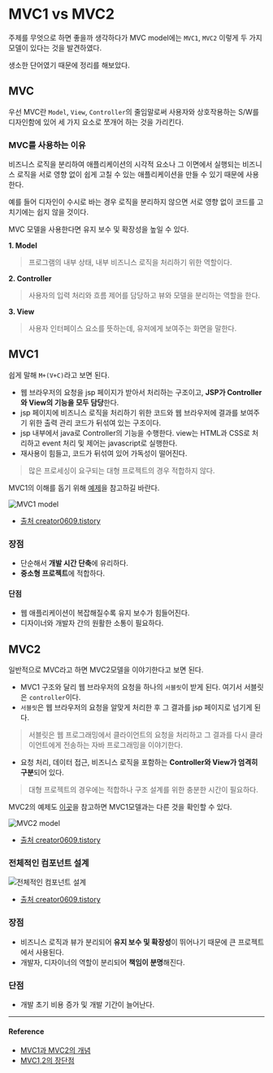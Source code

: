 # MVC1 vs MVC2
주제를 무엇으로 하면 좋을까 생각하다가 MVC model에는  `MVC1`, `MVC2` 이렇게 두 가지 모델이 있다는 것을 발견하였다. 

생소한 단어였기 때문에 정리를 해보았다.

## MVC
우선 MVC란 `Model`, `View`, `Controller`의 줄임말로써 사용자와 상호작용하는 S/W를 디자인함에 있어 세 가지 요소로 쪼개어 하는 것을 가리킨다. 

### MVC를 사용하는 이유
비즈니스 로직을 분리하여 애플리케이션의 시각적 요소나 그 이면에서 실행되는 비즈니스 로직을 서로 영향 없이 쉽게 고칠 수 있는 애플리케이션을 만들 수 있기 때문에 사용한다.

예를 들어 디자인이 수시로 바는 경우 로직을 분리하지 않으면 서로 영향 없이 코드를 고치기에는 쉽지 않을 것이다. 

MVC 모델을 사용한다면 유지 보수 및 확장성을 높일 수 있다. 

**1. Model**
> 프로그램의 내부 상태, 내부 비즈니스 로직을 처리하기 위한 역할이다.

**2. Controller**
> 사용자의 입력 처리와 흐름 제어를 담당하고 뷰와 모델을 분리하는 역할을 한다.

**3. View**
> 사용자 인터페이스 요소를 뜻하는데, 유저에게 보여주는 화면을 말한다. 

## MVC1
쉽게 말해 `M+(V+C)`라고 보면 된다.

- 웹 브라우저의 요청을 jsp 페이지가 받아서 처리하는 구조이고, **JSP가 Controller와 View의 기능을 모두 담당**한다.
- jsp 페이지에 비즈니스 로직을 처리하기 위한 코드와 웹 브라우저에 결과를 보여주기 위한 출력 관리 코드가 뒤섞여 있는 구조이다.
- jsp 내부에서 java로 Controller의 기능을 수행한다. view는 HTML과 CSS로 처리하고 event 처리 및 제어는 javascript로 실행한다.
- 재사용이 힘들고, 코드가 뒤섞여 있어 가독성이 떨어진다.
> 많은 프로세싱이 요구되는 대형 프로젝트의 경우 적합하지 않다.

MVC1의 이해를 돕기 위해 [예제](https://itsaessak.tistory.com/64)을 참고하길 바란다. 

![MVC1 model](https://user-images.githubusercontent.com/43868540/88455376-c18c0880-ceaf-11ea-90b2-fcf2be11b7f6.png)
- [출처 creator0609.tistory](https://creator0609.tistory.com/entry/MVC1-MVC2-차이)

### 장점
- 단순해서 **개발 시간 단축**에 유리하다.
- **중소형 프로젝트**에 적합하다.

#### 단점
- 웹 애플리케이션이 복잡해질수록 유지 보수가 힘들어진다.
- 디자이너와 개발자 간의 원활한 소통이 필요하다.

## MVC2
일반적으로 MVC라고 하면 MVC2모델을 이야기한다고 보면 된다.

- MVC1 구조와 달리 웹 브라우저의 요청을 하나의 `서블릿`이 받게 된다. 여기서 서블릿은 `controller`이다. 
- `서블릿`은 웹 브라우저의 요청을 알맞게 처리한 후 그 결과를 jsp 페이지로 넘기게 된다.
> 서블릿은 웹 프로그래밍에서 클라이언트의 요청을 처리하고 그 결과를 다시 클라이언트에게 전송하는 자바 프로그래밍을 이야기한다. 
- 요청 처리, 데이터 접근, 비즈니스 로직을 포함하는 **Controller와 View가 엄격히 구분**되어 있다. 
> 대형 프로젝트의 경우에는 적합하나 구조 설계를 위한 충분한 시간이 필요하다. 

MVC2의 예제도 [이곳](https://itstudyroom.tistory.com/entry/MVC2-게시판-2-로그인)을 참고하면 MVC1모델과는 다른 것을 확인할 수 있다.

![MVC2 model](https://user-images.githubusercontent.com/43868540/88455358-a5886700-ceaf-11ea-9be5-38e234dbfd7c.png)
- [출처 creator0609.tistory](https://creator0609.tistory.com/entry/MVC1-MVC2-차이)

### 전체적인 컴포넌트 설계
![전체적인 컴포넌트 설계](https://user-images.githubusercontent.com/43868540/88455435-39f2c980-ceb0-11ea-8123-4e31d9db21e1.png)
- [출처 creator0609.tistory](https://creator0609.tistory.com/entry/MVC1-MVC2-차이)

### 장점
- 비즈니스 로직과 뷰가 분리되어 **유지 보수 및 확장성**이 뛰어나기 때문에 큰 프로젝트에서 사용된다.
- 개발자, 디자이너의 역할이 분리되어 **책임이 분명**해진다.

### 단점
- 개발 초기 비용 증가 및 개발 기간이 늘어난다. 
----
#### Reference
- [MVC1과 MVC2의 개념](https://nickjoit.tistory.com/9)
- [MVC1,2의 장단점](http://blog.naver.com/PostView.nhn?blogId=koliaok&logNo=220566166684&categoryNo=0&parentCategoryNo=0&viewDate=&currentPage=1&postListTopCurrentPage=1&from=postView)
